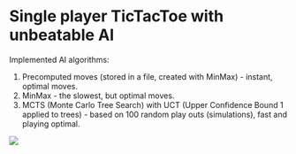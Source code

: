 # Single player TicTacToe with unbeatable AI

Implemented AI algorithms:

1. Precomputed moves (stored in a file, created with MinMax) - instant, optimal moves.
2. MinMax - the slowest, but optimal moves.
3. MCTS (Monte Carlo Tree Search) with UCT (Upper Confidence Bound 1 applied to trees) - based on 100 random play outs (simulations), fast and playing optimal.

<img src=http://i.imgur.com/JFMFTq5.png?1>

